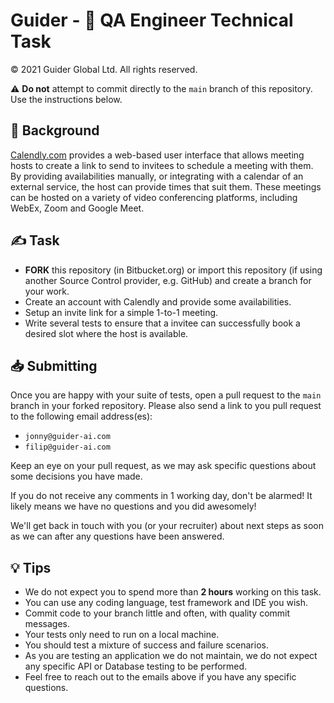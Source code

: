 # Guider - 🧪 QA Engineer Technical Task

© 2021 Guider Global Ltd. All rights reserved.

⚠️ **Do not** attempt to commit directly to the `main` branch of this repository. Use the instructions below.

## 📆 Background

[Calendly.com](https://calendly.com/) provides a web-based user interface that allows meeting hosts to create a link to send to invitees to schedule a meeting with them. By providing availabilities manually, or integrating with a calendar of an external service, the host can provide times that suit them. These meetings can be hosted on a variety of video conferencing platforms, including WebEx, Zoom and Google Meet.

## ✍️ Task

- **FORK** this repository (in Bitbucket.org) or import this repository (if using another Source Control provider, e.g. GitHub) and create a branch for your work.
- Create an account with Calendly and provide some availabilities.
- Setup an invite link for a simple 1-to-1 meeting.
- Write several tests to ensure that a invitee can successfully book a desired slot where the host is available.

## 📥 Submitting

Once you are happy with your suite of tests, open a pull request to the `main` branch in your forked repository. Please also send a link to you pull request to the following email address(es):

- `jonny@guider-ai.com`
- `filip@guider-ai.com`

Keep an eye on your pull request, as we may ask specific questions about some decisions you have made.

If you do not receive any comments in 1 working day, don't be alarmed! It likely means we have no questions and you did awesomely!

We'll get back in touch with you (or your recruiter) about next steps as soon as we can after any questions have been answered.

## 💡 Tips

- We do not expect you to spend more than **2 hours** working on this task.
- You can use any coding language, test framework and IDE you wish.
- Commit code to your branch little and often, with quality commit messages.
- Your tests only need to run on a local machine.
- You should test a mixture of success and failure scenarios.
- As you are testing an application we do not maintain, we do not expect any specific API or Database testing to be performed.
- Feel free to reach out to the emails above if you have any specific questions.
